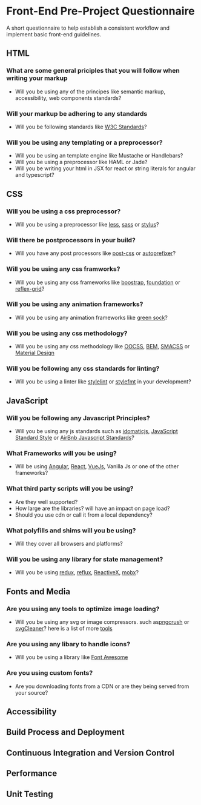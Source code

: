 # Front-End Pre-Project Questionnaire
A short questionnaire to help establish a consistent workflow and implement basic front-end guidelines. 


## HTML

### What are some general priciples that you will follow when writing your markup
- Will you be using any of the principes like semantic markup, accessibility, web components standards?

### Will your markup be adhering to any standards
- Will you be following standards like [W3C Standards](https://www.w3.org/standards/)?
### Will you be using any templating or a preprocessor?
- Will you be using an template engine like Mustache or Handlebars?
- Will you be using a preprocessor like HAML or Jade?
- Will you be writing your html in JSX for react or string literals for angular and typescript?


## CSS
### Will you be using a css preprocessor? 
- Will you be using a preprocessor like [less](), [sass]() or [stylus]()?
### Will there be postprocessors in your build?
- Will you have any post processors like [post-css]() or [autoprefixer]()?
### Will you be using any css framworks?
- Will you be using any css frameworks like [boostrap](), [foundation]() or [reflex-grid]()?
### Will you be using any animation frameworks?
- Will you be using any animation frameworks like [green sock]()?
### Will you be using any css methodology?
- Will you be using any css methodology like [OOCSS](), [BEM](), [SMACSS](https://smacss.com/) or [Material Design](https://material.io/guidelines/)
### Will you be following any css standards for linting?
- Will you be using a linter like [stylelint]() or [stylefmt]() in your development?

## JavaScript

### Will you be following any Javascript Principles?
- Will you be using any js standards such as [idomaticjs](https://github.com/rwaldron/idiomatic.js/), [JavaScript Standard Style](https://standardjs.com/) or [AirBnb Javascript Standards](https://github.com/airbnb/javascript)?
### What Frameworks will you be using?
- Will be using [Angular](https://angular.io/), [React](https://facebook.github.io/react/), [VueJs](https://vuejs.org/), Vanilla Js or one of the other frameworks?
### What third party scripts will you be using?
- Are they well supported?
- How large are the libraries? will have an impact on page load?
- Should you use cdn or call it from a local dependency?
### What polyfills and shims will you be using?
- Will they cover all browsers and platforms?
### Will you be using any library for state management?
- Will you be using [redux](http://redux.js.org/), [reflux](https://github.com/reflux/refluxjs), [ReactiveX](http://reactivex.io/), [mobx](https://github.com/mobxjs/mobx)?

## Fonts and Media
### Are you using any tools to optimize image loading?
- Will you be using any svg or image compressors. such as[pngcrush](https://pmt.sourceforge.io/pngcrush/) or [svgCleaner](https://github.com/RazrFalcon/svgcleaner)? here is a list of more [tools](https://addyosmani.com/blog/image-optimization-tools/)
### Are you using any libary to handle icons?
- Will you be using a library like [Font Awesome](http://fontawesome.io/)
### Are you using custom fonts?
- Are you downloading fonts from a CDN or are they being served from your source?

## Accessibility



## Build Process and Deployment


## Continuous Integration and Version Control


## Performance


## Unit Testing
